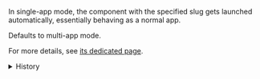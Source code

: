 In single-app mode, the component with the specified slug gets launched
automatically, essentially behaving as a normal app.

Defaults to multi-app mode.

For more details, see [its dedicated page](Single-app-Mode).

<details>
<summary>History</summary>

- [[1.3.0](https://github.com/microsoft/react-native-test-app/releases/tag/1.3.0)]
  Added

</details>

